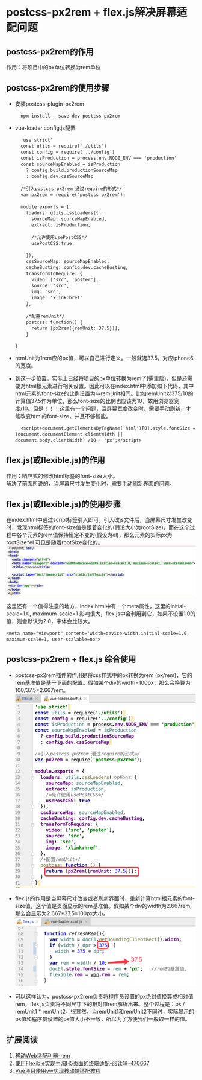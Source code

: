 # postcss-px2rem + flex.js解决屏幕适配问题
## postcss-px2rem的作用
作用：将项目中的px单位转换为rem单位

## postcss-px2rem的使用步骤
+ 安装postcss-plugin-px2rem

        npm install --save-dev postcss-px2rem
		
+ vue-loader.config.js配置
		
		'use strict'
		const utils = require('./utils')
		const config = require('../config')
		const isProduction = process.env.NODE_ENV === 'production'
		const sourceMapEnabled = isProduction
		  ? config.build.productionSourceMap
		  : config.dev.cssSourceMap
		  
		/*引入postcss-px2rem 通过require的形式*/ 
		var px2rem = require('postcss-px2rem');
		
		module.exports = {
		  loaders: utils.cssLoaders({
		    sourceMap: sourceMapEnabled,
		    extract: isProduction,
		    
		    /*允许使用usePostCSS*/
		    usePostCSS:true,
		    
		  }),
		  cssSourceMap: sourceMapEnabled,
		  cacheBusting: config.dev.cacheBusting,
		  transformToRequire: {
		    video: ['src', 'poster'],
		    source: 'src',
		    img: 'src',
		    image: 'xlink:href'
		  },
		  
		  /*配置remUnit*/
		  postcss: function() {
		    return [px2rem({remUnit: 37.5})];
		  }
	}

+ remUnit为1rem应的px值，可以自己进行定义。一般就选37.5，对应iphone6的宽度。
+ 到这一步位置，实际上已经将项目的px单位转换为rem了(需重启)，但是还需要对html根元素进行相关设置。因此可以在index.html中添加如下代码，其中html元素的font-size的比例设置为与remUnit相同。比如remUnit以375/10的计算值37.5作为单位，那么font-size的比例也应该为10，故用浏览器宽度/10。但是！！！这里有一个问题，当屏幕宽度改变时，需要手动刷新，才能改变html的font-size，并且不够智能。

		<script>document.getElementsByTagName('html')[0].style.fontSize = (document.documentElement.clientWidth ||  document.body.clientWidth) /10 + 'px';</script>
		


## flex.js(或flexible.js)的作用
作用：响应式的修改html标签的font-size大小。<br>
解决了前面所说的，当屏幕尺寸发生变化时，需要手动刷新界面的问题。

## flex.js(或flexible.js)的使用步骤
在index.html中通过script标签引入即可。引入改js文件后，当屏幕尺寸发生改变时，发现html标签的font-size值是跟着变化的(假设大小为rootSize)，而在这个过程中各个元素的rem值保持恒定不变的(假设为el)，那么元素的实际px为 rootSize*el 可见是随着rootSize变化的。<br>
![引入flex.js](001.png)

这里还有一个值得注意的地方，index.html中有一个meta属性，这里的initial-scale=1.0, maximum-scale=1 影响很大，flex.js中会利用到它，如果不设置1.0的值，则会默认为2.0，字体会比较大。

    <meta name="viewport" content="width=device-width,initial-scale=1.0, maximum-scale=1, user-scalable=no">

## postcss-px2rem + flex.js 综合使用
+ postcss-px2rem插件的作用是将css样式中的px转换为rem (px/rem)，它的rem基准值是基于下面的配置。假如某个div的width=100px，那么会换算为100/37.5=2.667rem。
![postcss-px2rem基准值](002.png)

+ flex.js的作用是当屏幕尺寸改变或者刷新界面时，重新计算html根元素的font-size值，这个值是页面显示的rem基准值。假如某个div的width为2.667rem,那么会显示为2.667*37.5=100px大小。
![postcss-px2rem基准值](003.png)

+ 可以这样认为，postcss-px2rem负责将程序员设置的px绝对值换算成相对值rem，flex.js负责将不同尺寸下的相对值rem解析出来。整个过程是：px / remUnit1 * remUnit2。很显然，当remUnit1和remUnit2不同时，实际显示的px值和程序员设置的px值大小不一致，所以为了方便我们一般取一样的值。

## 扩展阅读
1. [移动Web适配利器-rem](http://www.alloyteam.com/2016/03/mobile-web-adaptation-tool-rem/)
2. [使用Flexible实现手淘H5页面的终端适配-阅读吗-470667](https://www.w3cplus.com/mobile/lib-flexible-for-html5-layout.html)
3. [Vue项目使用vw实现移动端适配教程](https://www.jianshu.com/p/eb0d00e8ffed)

